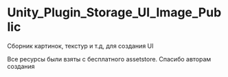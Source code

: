 # Unity_Plugin_Storage_UI_Image_Public
Сборник картинок, текстур и т.д, для создания UI

Все ресурсы были взяты с бесплатного assetstore. Спасибо авторам создания
